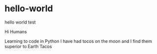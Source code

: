 # hello-world
hello world test

Hi Humans

Learning to code in Python
I have had tocos on the moon and I find them superior to Earth Tacos
